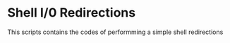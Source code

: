 # Shell I/0 Redirections

This scripts contains the codes of performming a simple shell redirections
